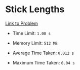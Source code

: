 # Stick Lengths

[Link to Problem](https://cses.fi/problemset/task/1074)

- Time Limit: ```1.00 s```
- Memory Limit: ```512 MB```

- Average Time Taken: ```0.012 s```
- Maximum Time Taken: ```0.04 s```